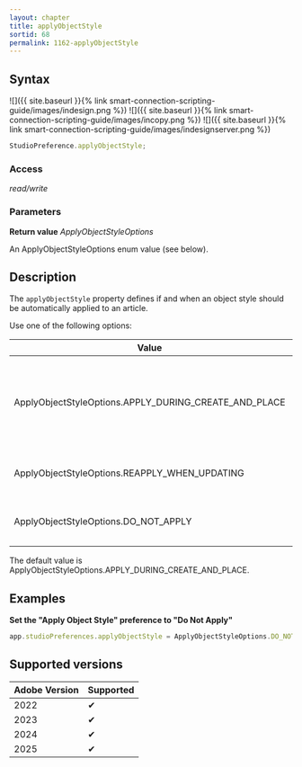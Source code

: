 ```yaml
---
layout: chapter
title: applyObjectStyle
sortid: 68
permalink: 1162-applyObjectStyle
---
```


## Syntax

![]({{ site.baseurl }}{% link smart-connection-scripting-guide/images/indesign.png %}) ![]({{ site.baseurl }}{% link smart-connection-scripting-guide/images/incopy.png %}) ![]({{ site.baseurl }}{% link smart-connection-scripting-guide/images/indesignserver.png %})

```javascript
StudioPreference.applyObjectStyle;
```

### Access

_read/write_

### Parameters

**Return value** _ApplyObjectStyleOptions_

An ApplyObjectStyleOptions enum value (see below).

## Description

The `applyObjectStyle` property defines if and when an object style should be automatically applied to an article.

Use one of the following options:

| Value                                                 | Description                                                                             |
| ----------------------------------------------------- | --------------------------------------------------------------------------------------- |
| ApplyObjectStyleOptions.APPLY_DURING_CREATE_AND_PLACE | Only apply the object style when creating or placing the article, not when updating it. |
| ApplyObjectStyleOptions.REAPPLY_WHEN_UPDATING         | Always apply the object style.                                                          |
| ApplyObjectStyleOptions.DO_NOT_APPLY                  | Never apply the object style.                                                           |

The default value is ApplyObjectStyleOptions.APPLY_DURING_CREATE_AND_PLACE.

## Examples

**Set the "Apply Object Style" preference to "Do Not Apply"**

```javascript
app.studioPreferences.applyObjectStyle = ApplyObjectStyleOptions.DO_NOT_APPLY;
```

## Supported versions

| Adobe Version | Supported |
| ------------- | --------- |
| 2022          | ✔         |
| 2023          | ✔         |
| 2024          | ✔         |
| 2025          | ✔         |


